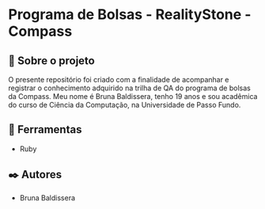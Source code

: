 # Programa de Bolsas - RealityStone - Compass

## 🚀 Sobre o projeto

O presente repositório foi criado com a finalidade de acompanhar e registrar o conhecimento adquirido na trilha de QA do programa de bolsas da Compass. Meu nome é Bruna Baldissera, tenho 19 anos e sou acadêmica do curso de Ciência da Computação, na Universidade de Passo Fundo.

## 🔧 Ferramentas

- Ruby

## ✒️ Autores

- Bruna Baldissera